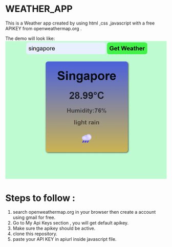 # WEATHER_APP
This is a Weather app created by using html ,css ,javascript with a free APIKEY from openweathermap.org .

The demo will look like:
![Alt text](demo_image.png)

# Steps to follow :
1) search openweathermap.org in your browser then create a account using gmail for free. 
2) Go to My Api Keys section , you will get default apikey.
3) Make sure the apikey should be active.
4) clone this repository.
5) paste your API KEY in apiurl inside javascript file.